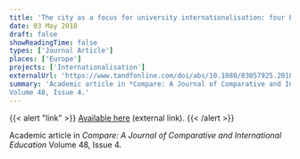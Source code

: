 ```yaml
---
title: 'The city as a focus for university internationalisation: four European examples'
date: 03 May 2018
draft: false
showReadingTime: false
types: ['Journal Article']
places: ['Europe']
projects: ['Internationalisation']
externalUrl: 'https://www.tandfonline.com/doi/abs/10.1080/03057925.2018.1459379?journalCode=ccom20'
summary: 'Academic article in *Compare: A Journal of Comparative and International Education* 
Volume 48, Issue 4.'
---
```


{{< alert "link" >}}
[Available here](https://www.tandfonline.com/doi/abs/10.1080/03057925.2018.1459379?journalCode=ccom20) (external link).
{{< /alert >}}

Academic article in *Compare: A Journal of Comparative and International Education* 
Volume 48, Issue 4.